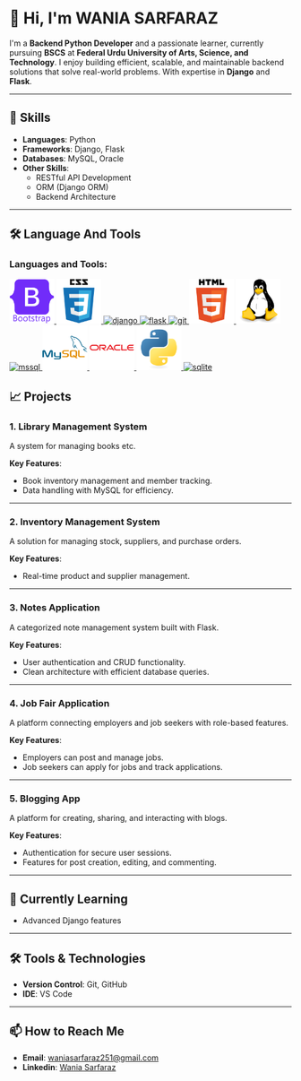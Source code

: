 # 👋 Hi, I'm **WANIA SARFARAZ**  

I'm a **Backend Python Developer** and a passionate learner, currently pursuing **BSCS** at **Federal Urdu University of Arts, Science, and Technology**. I enjoy building efficient, scalable, and maintainable backend solutions that solve real-world problems. With expertise in **Django** and **Flask**. 

---

## 🚀 Skills  
- **Languages**: Python  
- **Frameworks**: Django, Flask  
- **Databases**: MySQL, Oracle  
- **Other Skills**:  
  - RESTful API Development  
  - ORM (Django ORM)  
  - Backend Architecture
    
---

## 🛠 Language And Tools 
<h3 align="left">Languages and Tools:</h3>
<p align="left"> 
  <a href="https://getbootstrap.com" target="_blank" rel="noreferrer"> 
    <img src="https://raw.githubusercontent.com/devicons/devicon/master/icons/bootstrap/bootstrap-plain-wordmark.svg" alt="bootstrap" width="80" height="80"/> 
  </a> 
  <a href="https://www.w3schools.com/css/" target="_blank" rel="noreferrer"> 
    <img src="https://raw.githubusercontent.com/devicons/devicon/master/icons/css3/css3-original-wordmark.svg" alt="css3" width="80" height="80"/> 
  </a> 
  <a href="https://www.djangoproject.com/" target="_blank" rel="noreferrer"> 
    <img src="https://cdn.worldvectorlogo.com/logos/django.svg" alt="django" width="80" height="80"/> 
  </a> 
  <a href="https://flask.palletsprojects.com/" target="_blank" rel="noreferrer"> 
    <img src="https://www.vectorlogo.zone/logos/pocoo_flask/pocoo_flask-icon.svg" alt="flask" width="80" height="80"/> 
  </a> 
  <a href="https://git-scm.com/" target="_blank" rel="noreferrer"> 
    <img src="https://www.vectorlogo.zone/logos/git-scm/git-scm-icon.svg" alt="git" width="80" height="80"/> 
  </a> 
  <a href="https://www.w3.org/html/" target="_blank" rel="noreferrer"> 
    <img src="https://raw.githubusercontent.com/devicons/devicon/master/icons/html5/html5-original-wordmark.svg" alt="html5" width="80" height="80"/> 
  </a> 
  <a href="https://www.linux.org/" target="_blank" rel="noreferrer"> 
    <img src="https://raw.githubusercontent.com/devicons/devicon/master/icons/linux/linux-original.svg" alt="linux" width="80" height="80"/> 
  </a> 
  <a href="https://www.microsoft.com/en-us/sql-server" target="_blank" rel="noreferrer"> 
    <img src="https://www.svgrepo.com/show/303229/microsoft-sql-server-logo.svg" alt="mssql" width="80" height="80"/> 
  </a> 
  <a href="https://www.mysql.com/" target="_blank" rel="noreferrer"> 
    <img src="https://raw.githubusercontent.com/devicons/devicon/master/icons/mysql/mysql-original-wordmark.svg" alt="mysql" width="80" height="80"/> 
  </a> 
  <a href="https://www.oracle.com/" target="_blank" rel="noreferrer"> 
    <img src="https://raw.githubusercontent.com/devicons/devicon/master/icons/oracle/oracle-original.svg" alt="oracle" width="80" height="80"/> 
  </a> 
  <a href="https://www.python.org" target="_blank" rel="noreferrer"> 
    <img src="https://raw.githubusercontent.com/devicons/devicon/master/icons/python/python-original.svg" alt="python" width="80" height="80"/> 
  </a> 
  <a href="https://www.sqlite.org/" target="_blank" rel="noreferrer"> 
    <img src="https://www.vectorlogo.zone/logos/sqlite/sqlite-icon.svg" alt="sqlite" width="80" height="80"/> 
  </a> 
</p>



## 📈 Projects  

### 1. **Library Management System**  
A system for managing books etc.
  
**Key Features**:  
- Book inventory management and member tracking.  
- Data handling with MySQL for efficiency.  

---

### 2. **Inventory Management System**  
A solution for managing stock, suppliers, and purchase orders.  

**Key Features**:  
- Real-time product and supplier management.   

---

### 3. **Notes Application**  
A categorized note management system built with Flask.  

**Key Features**:  
- User authentication and CRUD functionality.  
- Clean architecture with efficient database queries.  

---

### 4. **Job Fair Application**  
A platform connecting employers and job seekers with role-based features.  

**Key Features**:  
- Employers can post and manage jobs.  
- Job seekers can apply for jobs and track applications.  

---

### 5. **Blogging App**  
A platform for creating, sharing, and interacting with blogs.  

**Key Features**:  
- Authentication for secure user sessions.  
- Features for post creation, editing, and commenting.  

---

## 🌱 Currently Learning  
- Advanced Django features  

---

## 🛠 Tools & Technologies  
- **Version Control**: Git, GitHub  
- **IDE**: VS Code  

---

## 📫 How to Reach Me  
- **Email**: waniasarfaraz251@gmail.com  
- **Linkedin**: [Wania Sarfaraz](https://www.linkedin.com/in/wania-sarfaraz-2b8b432a7)
 


